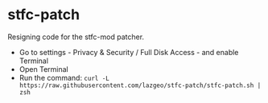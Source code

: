 # stfc-patch
Resigning code for the stfc-mod patcher.

* Go to settings - Privacy & Security / Full Disk Access - and enable Terminal
* Open Terminal
* Run the command: 
        ``` curl -L https://raw.githubusercontent.com/lazgeo/stfc-patch/stfc-patch.sh | zsh ``` 